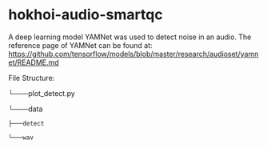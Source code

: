 # hokhoi-audio-smartqc
A deep learning model YAMNet was used to detect noise in an audio. The reference page of YAMNet can be found at: https://github.com/tensorflow/models/blob/master/research/audioset/yamnet/README.md

File Structure:

└───plot_detect.py

└───data

    ├───detect
    
    └───wav
